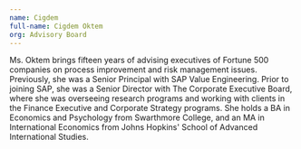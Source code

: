 ```yaml
---
name: Cigdem
full-name: Cigdem Oktem
org: Advisory Board
---
```


Ms. Oktem brings fifteen years of advising executives of Fortune 500 companies on process improvement and risk management issues. Previously, she was a Senior Principal with SAP Value Engineering. Prior to joining SAP, she was a Senior Director with The Corporate Executive Board, where she was overseeing research programs and working with clients in the Finance Executive and Corporate Strategy programs.  She holds a BA in Economics and Psychology from Swarthmore College, and an MA in International Economics from Johns Hopkins' School of Advanced International Studies.
